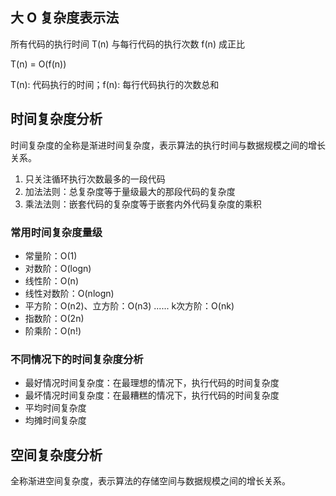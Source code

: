 ## 大 O 复杂度表示法

所有代码的执行时间 T(n) 与每行代码的执行次数 f(n) 成正比

T(n) = O(f(n))

T(n): 代码执行的时间；f(n): 每行代码执行的次数总和

## 时间复杂度分析

时间复杂度的全称是渐进时间复杂度，表示算法的执行时间与数据规模之间的增长关系。

1. 只关注循环执行次数最多的一段代码
2. 加法法则：总复杂度等于量级最大的那段代码的复杂度
3. 乘法法则：嵌套代码的复杂度等于嵌套内外代码复杂度的乘积

### 常用时间复杂度量级

- 常量阶：O(1)
- 对数阶：O(logn)
- 线性阶：O(n)
- 线性对数阶：O(nlogn)
- 平方阶：O(n2)、立方阶：O(n3) ...... k次方阶：O(nk)
- 指数阶：O(2n)
- 阶乘阶：O(n!)

### 不同情况下的时间复杂度分析

- 最好情况时间复杂度：在最理想的情况下，执行代码的时间复杂度
- 最坏情况时间复杂度：在最糟糕的情况下，执行代码的时间复杂度
- 平均时间复杂度
- 均摊时间复杂度

## 空间复杂度分析

全称渐进空间复杂度，表示算法的存储空间与数据规模之间的增长关系。